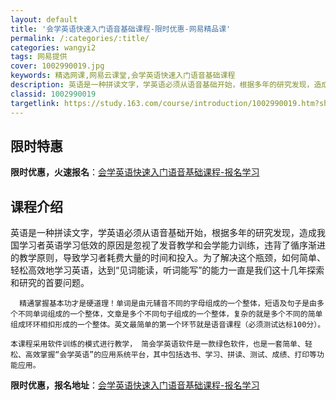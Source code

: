 ```yaml
---
layout: default
title: '会学英语快速入门语音基础课程-限时优惠-网易精品课'
permalink: /:categories/:title/
categories: wangyi2
tags: 网易提供
cover: 1002990019.jpg
keywords: 精选网课,网易云课堂,会学英语快速入门语音基础课程
description: 英语是一种拼读文字，学英语必须从语音基础开始，根据多年的研究发现，造成我国学习者英语学习低效的原因是忽视了发音教学和会学
classid: 1002990019
targetlink: https://study.163.com/course/introduction/1002990019.htm?share=1&shareId=1025206652&utm_campaign=share&utm_medium=iphoneShare&utm_source=&utm_u=1025206652
---
```


## 限时特惠

**限时优惠，火速报名**：[会学英语快速入门语音基础课程-报名学习](https://study.163.com/course/introduction/1002990019.htm?share=1&shareId=1025206652&utm_campaign=share&utm_medium=iphoneShare&utm_source=&utm_u=1025206652)

## 课程介绍

英语是一种拼读文字，学英语必须从语音基础开始，根据多年的研究发现，造成我国学习者英语学习低效的原因是忽视了发音教学和会学能力训练，违背了循序渐进的教学原则，导致学习者耗费大量的时间和投入。为了解决这个瓶颈，如何简单、轻松高效地学习英语，达到“见词能读，听词能写”的能力一直是我们这十几年探索和研究的首要问题。

      精通掌握基本功才是硬道理！单词是由元辅音不同的字母组成的一个整体，短语及句子是由多个不同单词组成的一个整体，文章是多个不同句子组成的一个整体，复杂的就是多个不同的简单组成环环相扣形成的一个整体。英文最简单的第一个环节就是语音课程（必须测试达标100分）。

    本课程采用软件训练的模式进行教学， 简会学英语软件是一款绿色软件，也是一套简单、轻松、高效掌握“会学英语”的应用系统平台，其中包括选书、学习、拼读、测试、成绩、打印等功能应用。

**限时优惠，报名地址**：[会学英语快速入门语音基础课程-报名学习](https://study.163.com/course/introduction/1002990019.htm?share=1&shareId=1025206652&utm_campaign=share&utm_medium=iphoneShare&utm_source=&utm_u=1025206652)

